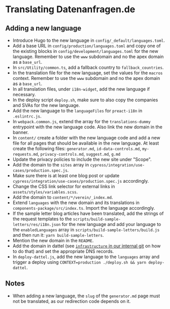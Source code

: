 # Translating Datenanfragen.de

## Adding a new language

* Introduce Hugo to the new language in `config/_default/languages.toml`.
* Add a base URL in `config/production/languages.toml` and copy one of the existing blocks in `config/development/languages.toml` for the new language. Remember to use the `www` subdomain and no the apex domain as a `base_url`.
* In `src/Utility/common.ts`, add a fallback country to `fallback_countries`.
* In the translation file for the new language, set the values for the `macros` context. Remember to use the `www` subdomain and no the apex domain as a `base_url`.
* In all translation files, under `i18n-widget`, add the new language if necessary.
* In the deploy script `deploy.sh`, make sure to also copy the companies and SVAs for the new language.
* Add the new language to the `languageFiles` for `preact-i18n` in `.eslintrc.js`.
* In `webpack.common.js`, extend the array for the `translations-dummy` entrypoint with the new language code. Also link the new domain in the banner.
* In `content/` create a folder with the new language code and add a new file for all pages that should be available in the new language. At least create the following files: `generator.md`, `id-data-controls.md`, `my-requests.md`, `privacy-controls.md`, `suggest.md`, `g.md`
* Update the privacy policies to include the new site under "Scope".
* Add the domain to the `sites` array in `cypress/integration/use-cases/production.spec.js`.
* Make sure there is at least one blog post or update `cypress/integration/use-cases/production.spec.js` accordingly.
* Change the CSS link selector for external links in `assets/styles/variables.scss`.
* Add the domain to `content/*/verein/_index.md`.
* Extend `languages` with the new domain and its translations in `components-package/src/index.ts`. Import the language accordingly.
* If the sample letter blog articles have been translated, add the strings of the request templates to the `scripts/build-sample-letters/res/i18n.json` for the new language and add your language to the `enabledLanguages` array in `scripts/build-sample-letters/build.js` and then run it: `yarn build-sample-letters`.
* Mention the new domain in the `README`.
* Add the domain in dattel (see [`infrastructure` in our internal git](https://git.my-server.in/datenanfragen/infrastructure) on how to do that) and set the appropriate DNS records.
* In `deploy-dattel.js`, add the new language to the `languages` array and trigger a deploy using `CONTEXT=production ./deploy.sh && yarn deploy-dattel`.

## Notes

* When adding a new language, the `slug` of the `generator.md` page must not be translated, as our redirection code depends on it.
